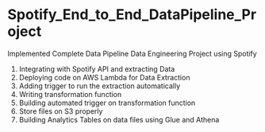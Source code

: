 # Spotify_End_to_End_DataPipeline_Project

Implemented Complete Data Pipeline Data Engineering Project using Spotify

  1. Integrating with Spotify API and extracting Data
  2. Deploying code on AWS Lambda for Data Extraction
  3. Adding trigger to run the extraction automatically
  4. Writing transformation function
  5. Building automated trigger on transformation function
  6. Store files on S3 properly
  7. Building Analytics Tables on data files using Glue and Athena
